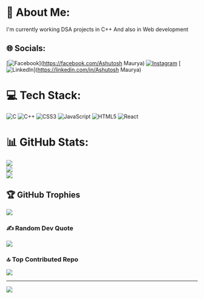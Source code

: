 # 💫 About Me:
I'm currently working DSA projects in C++ And also in Web development 


## 🌐 Socials:
[![Facebook](https://img.shields.io/badge/Facebook-%231877F2.svg?logo=Facebook&logoColor=white)](https://facebook.com/Ashutosh Maurya) [![Instagram](https://img.shields.io/badge/Instagram-%23E4405F.svg?logo=Instagram&logoColor=white)](https://instagram.com/mr.ashutosh.maurya) [![LinkedIn](https://img.shields.io/badge/LinkedIn-%230077B5.svg?logo=linkedin&logoColor=white)](https://linkedin.com/in/Ashutosh Maurya) 

# 💻 Tech Stack:
![C](https://img.shields.io/badge/c-%2300599C.svg?style=for-the-badge&logo=c&logoColor=white) ![C++](https://img.shields.io/badge/c++-%2300599C.svg?style=for-the-badge&logo=c%2B%2B&logoColor=white) ![CSS3](https://img.shields.io/badge/css3-%231572B6.svg?style=for-the-badge&logo=css3&logoColor=white) ![JavaScript](https://img.shields.io/badge/javascript-%23323330.svg?style=for-the-badge&logo=javascript&logoColor=%23F7DF1E) ![HTML5](https://img.shields.io/badge/html5-%23E34F26.svg?style=for-the-badge&logo=html5&logoColor=white) ![React](https://img.shields.io/badge/react-%2320232a.svg?style=for-the-badge&logo=react&logoColor=%2361DAFB)
# 📊 GitHub Stats:
![](https://github-readme-stats.vercel.app/api?username=mr-ashutosh-maurya&theme=tokyonight&hide_border=true&include_all_commits=false&count_private=false)<br/>
![](https://github-readme-streak-stats.herokuapp.com/?user=mr-ashutosh-maurya&theme=tokyonight&hide_border=true)<br/>
![](https://github-readme-stats.vercel.app/api/top-langs/?username=mr-ashutosh-maurya&theme=tokyonight&hide_border=true&include_all_commits=false&count_private=false&layout=compact)

## 🏆 GitHub Trophies
![](https://github-profile-trophy.vercel.app/?username=mr-ashutosh-maurya&theme=radical&no-frame=true&no-bg=true&margin-w=4)

### ✍️ Random Dev Quote
![](https://quotes-github-readme.vercel.app/api?type=vetical&theme=dark)

### 🔝 Top Contributed Repo
![](https://github-contributor-stats.vercel.app/api?username=mr-ashutosh-maurya&limit=5&theme=dark&combine_all_yearly_contributions=true)

---
[![](https://visitcount.itsvg.in/api?id=mr-ashutosh-maurya&icon=2&color=1)](https://visitcount.itsvg.in)

<!-- Proudly created with GPRM ( https://gprm.itsvg.in ) -->

<!---
mr-ashutosh-maurya/mr-ashutosh-maurya is a ✨ special ✨ repository because its `README.md` (this file) appears on your GitHub profile.
You can click the Preview link to take a look at your changes.
--->
